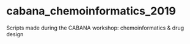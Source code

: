 # cabana_chemoinformatics_2019
Scripts made during the CABANA workshop: chemoinformatics &amp; drug design
